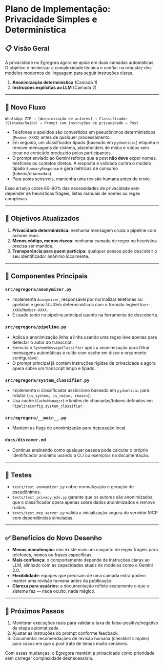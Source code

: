 # Plano de Implementação: Privacidade Simples e Determinística

## 📋 Visão Geral

A privacidade no Egregora agora se apoia em duas camadas automáticas. O objetivo
é minimizar a complexidade técnica e confiar na robustez dos modelos modernos de
linguagem para seguir instruções claras.

1. **Anonimização determinística** (Camada 1)
2. **Instruções explícitas ao LLM** (Camada 2)

---

## 🧭 Novo Fluxo

```
WhatsApp ZIP → [Anonimização de autores] → Classificador (Sistema/Ruído) → Prompt com instruções de privacidade → Post
```

- Telefones e apelidos são convertidos em pseudônimos determinísticos (`Member-XXXX`)
  antes de qualquer processamento.
- Em seguida, um classificador tipado (baseado em `pydanticai`) etiqueta e remove
  mensagens de sistema, placeholders de mídia e ruídos sem tocar no conteúdo
  produzido pelos participantes.
- O prompt enviado ao Gemini reforça que a post **não deve** expor nomes,
  telefones ou contatos diretos. A resposta é validada contra o modelo tipado
  `SummaryResponse` e gera métricas de consumo (tokens/chamadas).
- Para posts sensíveis, mantenha uma revisão humana antes do envio.

Esse arranjo cobre 80–90% das necessidades de privacidade sem depender de
heurísticas frágeis, listas manuais de nomes ou regex complexas.

---

## 🎯 Objetivos Atualizados

1. **Privacidade determinística**: nenhuma mensagem cruza o pipeline com autores
   reais.
2. **Menos código, menos riscos**: nenhuma camada de regex ou heurística precisa
   ser mantida.
3. **Transparência para quem participa**: qualquer pessoa pode descobrir o seu
   identificador anônimo localmente.

---

## 🧩 Componentes Principais

### `src/egregora/anonymizer.py`

- Implementa `Anonymizer`, responsável por normalizar telefones ou apelidos e
  gerar UUIDv5 determinísticos com o formato legível `User-XXXX`/`Member-XXXX`.
- É usado tanto no pipeline principal quanto na ferramenta de descoberta.

### `src/egregora/pipeline.py`

- Aplica a anonimização linha a linha usando uma regex leve apenas para detectar
  o autor do transcript.
- Executa o `SystemMessageClassifier` após a anonimização para filtrar mensagens
  automáticas e ruído com cache em disco e orçamento configurável.
- O prompt principal já contém instruções rígidas de privacidade e agora opera
  sobre um transcript limpo e tipado.

### `src/egregora/system_classifier.py`

- Implementa o classificador assíncrono baseado em `pydanticai` para rotular
  `{is_system, is_noise, reason}`.
- Usa cache (`CacheManager`) e limites de chamadas/tokens definidos em
  `PipelineConfig.system_classifier`.

### `src/egregora/__main__.py`

- Mantém as flags de anonimização para depuração local.

### `docs/discover.md`

- Continua ensinando como qualquer pessoa pode calcular o próprio identificador
  anônimo usando a CLI ou exemplos na documentação.

---

## 🧪 Testes

- `tests/test_anonymizer.py` cobre normalização e geração de pseudônimos.
- `tests/test_privacy_e2e.py` garante que os autores são anonimizados, que o
  classificador opera apenas sobre dados anonimizados e remove ruídos.
- `tests/test_mcp_server.py` valida a inicialização segura do servidor MCP com
  dependências simuladas.

---

## ✅ Benefícios do Novo Desenho

- **Menos manutenção**: não existe mais um conjunto de regex frágeis para
  telefones, nomes ou frases específicas.
- **Mais confiança**: o comportamento depende de instruções claras ao LLM,
  alinhado com as capacidades atuais de modelos como o Gemini 2.0.
- **Flexibilidade**: equipes que precisam de uma camada extra podem manter uma
  revisão humana antes da publicação.
- **Clareza para usuários**: a documentação reflete exatamente o que o sistema
  faz — nada oculto, nada mágico.

---

## 🚀 Próximos Passos

1. Monitorar execuções reais para validar a taxa de falso-positivo/negativo da
   etapa automatizada.
2. Ajustar as instruções do prompt conforme feedback.
3. Documentar recomendações de revisão humana (checklist simples) para casos em
   que a post trate de temas muito sensíveis.

Com essas mudanças, o Egregora mantém a privacidade como prioridade sem carregar
complexidade desnecessária.
